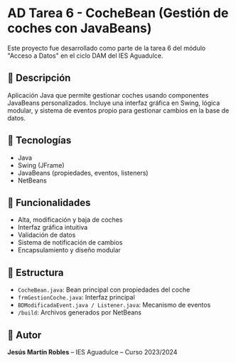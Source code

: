 # AD Tarea 6 - CocheBean (Gestión de coches con JavaBeans)

Este proyecto fue desarrollado como parte de la tarea 6 del módulo "Acceso a Datos" en el ciclo DAM del IES Aguadulce.

## 🚗 Descripción

Aplicación Java que permite gestionar coches usando componentes JavaBeans personalizados. Incluye una interfaz gráfica en Swing, lógica modular, y sistema de eventos propio para gestionar cambios en la base de datos.

## 🧰 Tecnologías

- Java
- Swing (JFrame)
- JavaBeans (propiedades, eventos, listeners)
- NetBeans

## 🧩 Funcionalidades

- Alta, modificación y baja de coches
- Interfaz gráfica intuitiva
- Validación de datos
- Sistema de notificación de cambios
- Encapsulamiento y diseño modular

## 📁 Estructura

- `CocheBean.java`: Bean principal con propiedades del coche
- `frmGestionCoche.java`: Interfaz principal
- `BDModificadaEvent.java / Listener.java`: Mecanismo de eventos
- `/build`: Archivos generados por NetBeans

## 📝 Autor

**Jesús Martín Robles** – IES Aguadulce – Curso 2023/2024
